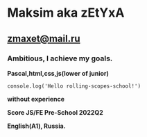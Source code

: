 # Maksim aka zEtYxA
## zmaxet@mail.ru
### Ambitious, I achieve my goals.
**Pascal,html,css,js(lower of junior)**      

```console.log('Hello rolling-scopes-school!')```   

**without experience**   

__Score JS/FE Pre-School 2022Q2__   

**English(A1), Russia.**